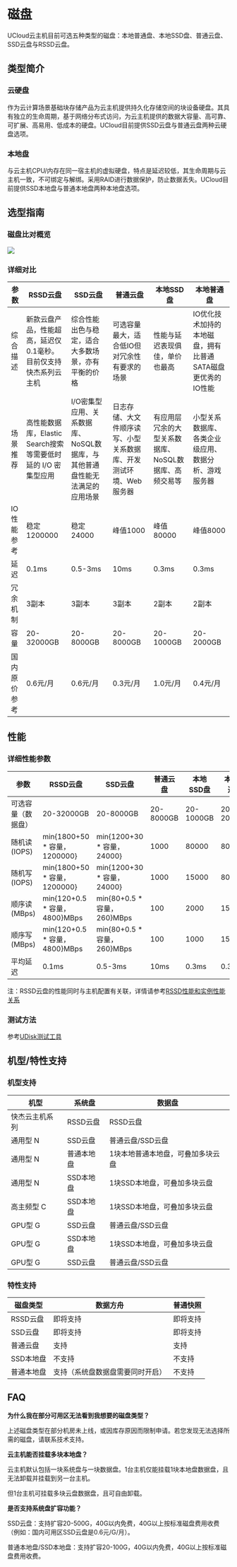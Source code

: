 # 磁盘



UCloud云主机目前可选五种类型的磁盘：本地普通盘、本地SSD盘、普通云盘、SSD云盘与RSSD云盘。

## 类型简介

### 云硬盘

作为云计算场景基础块存储产品为云主机提供持久化存储空间的块设备硬盘。其具有独立的生命周期，基于网络分布式访问，为云主机提供的数据大容量、高可靠、可扩展、高易用、低成本的硬盘。UCloud目前提供SSD云盘与普通云盘两种云硬盘选项。

### 本地盘

与云主机CPU/内存在同一宿主机的虚拟硬盘，特点是延迟较低，其生命周期与云主机一致，不可绑定与解绑。采用RAID进行数据保护，防止数据丢失。UCloud目前提供SSD本地盘与普通本地盘两种本地盘选项。

## 选型指南

### 磁盘比对概览

![](/images/introduction/compare_disks.jpg)

### 详细对比

| 参数     | RSSD云盘                              | SSD云盘                                     | 普通云盘                               | 本地SSD盘                        | 本地普通盘                             |
| ------ | ---------------------------------------- | ----------------------------------------- | ---------------------------------- | ----------------------------- | --------------------------------- |
| 综合描述   | 新款云盘产品，性能超高，延迟仅0.1毫秒。目前仅支持快杰系列云主机         | 综合性能出色与稳定，适合大多数场景，亦有平衡的价格                 | 可选容量最大，适合低IO但对冗余性有要求的场景            | 性能与延迟表现俱佳，单价也最高               | IO优化技术加持的本地磁盘，拥有比普通SATA磁盘更优秀的IO性能 |
| 场景推荐   | 高性能数据库，Elastic Search搜索等需要低时延的 I/O 密集型应用 | I/O密集型应用、关系数据库、NoSQL数据库，与其他普通盘性能无法满足的应用场景 | 日志存储、大文件顺序读写、小型关系数据库、开发测试环境、Web服务器 | 有应用层冗余的大型关系数据库、NoSQL数据库、高频交易等 | 小型关系数据库、各类企业级应用、数据分析、游戏服务器        |
| IO性能参考 | 稳定1200000                                | 稳定24000                                   | 峰值1000                             | 峰值80000                       | 峰值8000                            |
| 延迟     | 0.1ms                                    | 0.5-3ms                                   | 10ms                               | 0.3ms                         | 0.3ms                             |
| 冗余机制   | 3副本                                      | 3副本                                       | 3副本                                | 2副本                           | 2副本                               |
| 容量     | 20-32000GB                               | 20-8000GB                                 | 20-8000GB                          | 20-1000GB                     | 20-2000GB                         |
| 国内原价参考     | 0.6元/月                       | 0.6元/月                        | 0.3元/月                             | 1.0元/月                        | 0.4元/月                            |

## 性能

### 详细性能参数

| 参数         | RSSD云盘                      | SSD云盘                     | 普通云盘      | 本地SSD盘    | 本地普通盘     |
| ---------- | --------------------------- | ------------------------- | --------- | --------- | --------- |
| 可选容量（数据盘）  | 20-32000GB                  | 20-8000GB                 | 20-8000GB | 20-1000GB | 20-2000GB |
| 随机读 (IOPS) | min{1800+50 * 容量，1200000}  | min{1200+30 * 容量，24000}  | 1000      | 80000     | 8000      |
| 随机写 (IOPS) | min{1800+50 * 容量，1200000}  | min{1200+30 * 容量，24000}  | 1000      | 15000     | 8000      |
| 顺序读 (MBps) | min{120+0.5 * 容量，4800}MBps | min{80+0.5 * 容量，260}MBps | 100       | 2000      | 150       |
| 顺序写 (MBps) | min{120+0.5 * 容量，4800}MBps | min{80+0.5 * 容量，260}MBps | 100       | 1000      | 150       |
| 平均延迟       | 0.1ms                       | 0.5-3ms                   | 10ms      | 0.3ms     | 0.3ms     |

注：RSSD云盘的性能同时与主机配置有关联，详情请参考[RSSD性能和实例性能关系](udisk/introduction/performance/account#RSSD性能和实例性能关系)

### 测试方法

参考[UDisk测试工具](udisk/introduction/performance/rssd)

## 机型/特性支持

### 机型支持

| 机型     | 系统盘    | 数据盘               |
| ------ | ------ | ----------------- |
| 快杰云主机系列| RSSD云盘  | RSSD云盘            |
| 通用型 N  | SSD云盘  | 普通云盘/SSD云盘        |
| 通用型 N  | 普通本地盘  | 1块本地普通本地盘，可叠加多块云盘 |
| 通用型 N  | SSD本地盘 | 1块SSD本地盘，可叠加多块云盘  |
| 高主频型 C | SSD本地盘 | 1块SSD本地盘，可叠加多块云盘  |
| GPU型 G  | SSD云盘  | 普通云盘/SSD云盘        |
| GPU型 G | SSD本地盘 | 1块SSD本地盘，可叠加多块云盘  |
| GPU型 G | SSD云盘  | 普通云盘/SSD云盘        |

### 特性支持

| 磁盘类型   | 数据方舟             | 普通快照 |
| ------ | ---------------- | ---- |
| RSSD云盘 | 即将支持             | 即将支持 |
| SSD云盘  | 即将支持             | 即将支持 |
| 普通云盘   | 支持               | 支持   |
| SSD本地盘 | 不支持              | 不支持  |
| 普通本地盘  | 支持（系统盘数据盘需要同时开启） | 不支持  |

## FAQ

**为什么我在部分可用区无法看到我想要的磁盘类型？**

上述磁盘类型在部分机房未上线，或因库存原因而限制申请。若您发现无法选择所需的磁盘，请联系技术支持。

**云主机能否挂载多块本地盘？**

云主机默认包括一块系统盘与一块数据盘。1台主机仅能挂载1块本地盘数据盘，且无法卸载并挂载到另一台主机。

但1台主机可挂载多块云盘数据盘，且可自由卸载。

**是否支持系统盘扩容功能？**

SSD云盘：支持扩容20-500G，40G以内免费，40G以上按标准磁盘费用收费（例如：国内可用区SSD云盘是0.6元/G/月）。

普通本地盘/SSD本地盘：支持扩容20-100G，40G以内免费，40G以上按标准磁盘费用收费。
